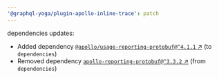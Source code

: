 ```yaml
---
'@graphql-yoga/plugin-apollo-inline-trace': patch
---
```

dependencies updates:
  - Added dependency [`@apollo/usage-reporting-protobuf@^4.1.1`
    ↗︎](https://www.npmjs.com/package/@apollo/usage-reporting-protobuf/v/4.1.1) (to `dependencies`)
  - Removed dependency [`apollo-reporting-protobuf@^3.3.2`
    ↗︎](https://www.npmjs.com/package/apollo-reporting-protobuf/v/3.3.2) (from `dependencies`)
